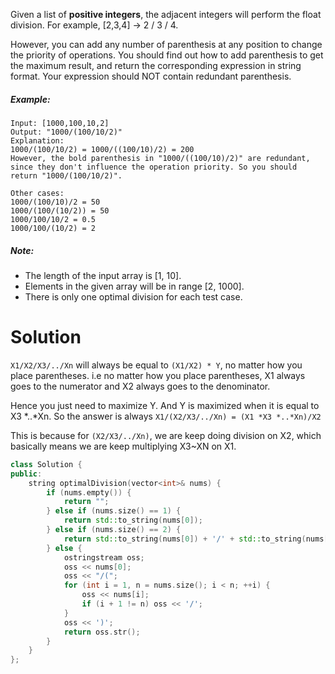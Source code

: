 Given a list of __positive integers__, the adjacent integers will perform the float division. For example, [2,3,4] -> 2 / 3 / 4.

However, you can add any number of parenthesis at any position to change the priority of operations. You should find out how to add parenthesis to get the maximum result, and return the corresponding expression in string format. Your expression should NOT contain redundant parenthesis.

##### Example:

```
Input: [1000,100,10,2]
Output: "1000/(100/10/2)"
Explanation:
1000/(100/10/2) = 1000/((100/10)/2) = 200
However, the bold parenthesis in "1000/((100/10)/2)" are redundant, 
since they don't influence the operation priority. So you should return "1000/(100/10/2)". 

Other cases:
1000/(100/10)/2 = 50
1000/(100/(10/2)) = 50
1000/100/10/2 = 0.5
1000/100/(10/2) = 2
```

##### Note:

* The length of the input array is [1, 10].
* Elements in the given array will be in range [2, 1000].
* There is only one optimal division for each test case.

# Solution

```X1/X2/X3/../Xn``` will always be equal to ```(X1/X2) * Y```, no matter how you place parentheses. i.e no matter how you place parentheses, X1 always goes to the numerator and X2 always goes to the denominator. 

Hence you just need to maximize Y. And Y is maximized when it is equal to X3 *..*Xn. So the answer is always ```X1/(X2/X3/../Xn) = (X1 *X3 *..*Xn)/X2```

This is because for ```(X2/X3/../Xn)```, we are keep doing division on X2, which basically means we are keep multiplying X3~XN on X1.

```cpp
class Solution {
public:
    string optimalDivision(vector<int>& nums) {
        if (nums.empty()) {
            return "";
        } else if (nums.size() == 1) {
            return std::to_string(nums[0]);
        } else if (nums.size() == 2) {
            return std::to_string(nums[0]) + '/' + std::to_string(nums[1]);
        } else {
            ostringstream oss;
            oss << nums[0];
            oss << "/(";
            for (int i = 1, n = nums.size(); i < n; ++i) {
                oss << nums[i];
                if (i + 1 != n) oss << '/';
            }
            oss << ')';
            return oss.str();
        }
    }
};
```
